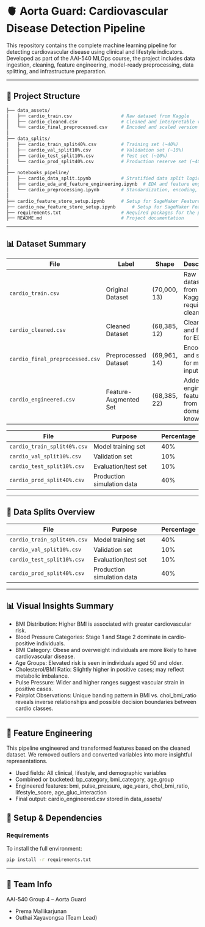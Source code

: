 
# 🫀 Aorta Guard: Cardiovascular Disease Detection Pipeline

This repository contains the complete machine learning pipeline for detecting cardiovascular disease using clinical and lifestyle indicators. Developed as part of the AAI-540 MLOps course, the project includes data ingestion, cleaning, feature engineering, model-ready preprocessing, data splitting, and infrastructure preparation.

---

## 📁 Project Structure

```bash
├── data_assets/
│   ├── cardio_train.csv                  # Raw dataset from Kaggle
│   ├── cardio_cleaned.csv                # Cleaned and interpretable version
│   └── cardio_final_preprocessed.csv     # Encoded and scaled version for modeling
│
├── data_splits/
│   ├── cardio_train_split40%.csv         # Training set (~40%)
│   ├── cardio_val_split10%.csv           # Validation set (~10%)
│   ├── cardio_test_split10%.csv          # Test set (~10%)
│   └── cardio_prod_split40%.csv          # Production reserve set (~40%)
│
├── notebooks_pipeline/
│   ├── cardio_data_split.ipynb           # Stratified data split logic
│   ├── cardio_eda_and_feature_engineering.ipynb  # EDA and feature engineering
│   └── cardio_preprocessing.ipynb        # Standardization, encoding, export
│
├── cardio_feature_store_setup.ipynb      # Setup for SageMaker Feature Store - original data
├── cardio_new_feature_store_setup.ipynb      # Setup for SageMaker Feature Store - new cleaned features data
├── requirements.txt                      # Required packages for the pipeline
├── README.md                             # Project documentation
```
---
## 📊 Dataset Summary

| File                            | Label                 | Shape        | Description                                     |
| ------------------------------- | --------------------- | ------------ | ----------------------------------------------- |
| `cardio_train.csv`              | Original Dataset      | (70,000, 13) | Raw dataset from Kaggle; requires cleaning      |
| `cardio_cleaned.csv`            | Cleaned Dataset       | (68,385, 12) | Cleaned and filtered for EDA                    |
| `cardio_final_preprocessed.csv` | Preprocessed Dataset  | (69,961, 14) | Encoded and scaled for model input              |
| `cardio_engineered.csv`         | Feature-Augmented Set | (68,385, 22) | Added engineered features from domain knowledge |

| File                        | Purpose                    | Percentage |
| --------------------------- | -------------------------- | ---------- |
| `cardio_train_split40%.csv` | Model training set         | 40%        |
| `cardio_val_split10%.csv`   | Validation set             | 10%        |
| `cardio_test_split10%.csv`  | Evaluation/test set        | 10%        |
| `cardio_prod_split40%.csv`  | Production simulation data | 40%        |

---
## 🔀 Data Splits Overview
| File                        | Purpose                    | Percentage |
| --------------------------- | -------------------------- | ---------- |
| `cardio_train_split40%.csv` | Model training set         | 40%        |
| `cardio_val_split10%.csv`   | Validation set             | 10%        |
| `cardio_test_split10%.csv`  | Evaluation/test set        | 10%        |
| `cardio_prod_split40%.csv`  | Production simulation data | 40%        |

---
## 📊 Visual Insights Summary
* BMI Distribution: Higher BMI is associated with greater cardiovascular risk.
* Blood Pressure Categories: Stage 1 and Stage 2 dominate in cardio-positive individuals.
* BMI Category: Obese and overweight individuals are more likely to have cardiovascular disease.
* Age Groups: Elevated risk is seen in individuals aged 50 and older.
* Cholesterol/BMI Ratio: Slightly higher in positive cases; may reflect metabolic imbalance.
* Pulse Pressure: Wider and higher ranges suggest vascular strain in positive cases.
* Pairplot Observations: Unique banding pattern in BMI vs. chol_bmi_ratio reveals inverse relationships and possible decision boundaries between cardio classes.

---
## 🧠 Feature Engineering
This pipeline engineered and transformed features based on the cleaned dataset. We removed outliers and converted variables into more insightful representations.
* Used fields: All clinical, lifestyle, and demographic variables
* Combined or bucketed: bp_category, bmi_category, age_group
* Engineered features: bmi, pulse_pressure, age_years, chol_bmi_ratio, lifestyle_score, age_gluc_interaction
* Final output: cardio_engineered.csv stored in data_assets/

## 🧪 Setup & Dependencies
### Requirements
To install the full environment:
```bash
pip install -r requirements.txt
```
---
## 👥 Team Info
AAI-540 Group 4 – Aorta Guard
* Prema Mallikarjunan
* Outhai Xayavongsa (Team Lead)
